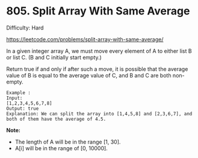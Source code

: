 # 805. Split Array With Same Average

Difficulty: Hard

https://leetcode.com/problems/split-array-with-same-average/

In a given integer array A, we must move every element of A to either list B or list C. (B and C initially start empty.)

Return true if and only if after such a move, it is possible that the average value of B is equal to the average value of C, and B and C are both non-empty.
```
Example :
Input: 
[1,2,3,4,5,6,7,8]
Output: true
Explanation: We can split the array into [1,4,5,8] and [2,3,6,7], and both of them have the average of 4.5.
```

**Note:**

* The length of A will be in the range [1, 30].
* A[i] will be in the range of [0, 10000].
